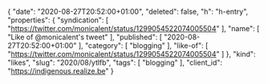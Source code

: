 {
  "date": "2020-08-27T20:52:00+01:00",
  "deleted": false,
  "h": "h-entry",
  "properties": {
    "syndication": [
      "https://twitter.com/monicalent/status/1299054522074005504"
    ],
    "name": [
      "Like of @monicalent's tweet"
    ],
    "published": [
      "2020-08-27T20:52:00+01:00"
    ],
    "category": [
      "blogging"
    ],
    "like-of": [
      "https://twitter.com/monicalent/status/1299054522074005504"
    ]
  },
  "kind": "likes",
  "slug": "2020/08/ytlfb",
  "tags": [
    "blogging"
  ],
  "client_id": "https://indigenous.realize.be"
}
